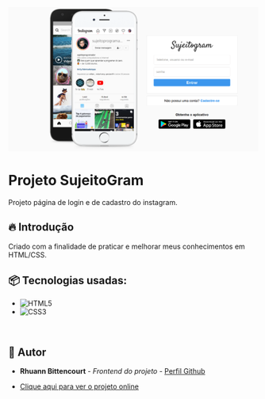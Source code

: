 <p align="center">
    <img width="700" src="assets/Sujeitogram.png" alt="">
</p>

# Projeto SujeitoGram

Projeto página de login e de cadastro do instagram. 

## 🔥 Introdução

Criado com a finalidade de praticar e melhorar meus  conhecimentos em HTML/CSS.


## 📦 Tecnologias usadas:

* ![HTML5](https://img.shields.io/badge/html5-%23E34F26.svg?style=for-the-badge&logo=html5&logoColor=white)
* ![CSS3](https://img.shields.io/badge/css3-%231572B6.svg?style=for-the-badge&logo=css3&logoColor=white)
<br>


## 👷 Autor

* **Rhuann Bittencourt** - *Frontend do projeto* - [Perfil Github](https://github.com/rhuanbittencourt)


* [Clique aqui para ver o projeto online](https://rhuanbittencourt.github.io/sujeitogram/)

